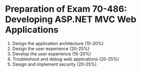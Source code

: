 # Preparation of Exam 70-486: Developing ASP.NET MVC Web Applications

1. Design the application architecture (15-20%)
2. Design the user experience (20-25%)
3. Develop the user experience (15-20%)
4. Troubleshoot and debug web applications (20-25%)
5. Design and implement security (20-25%)
